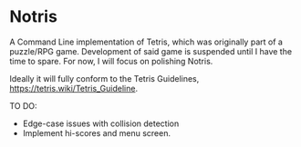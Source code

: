 # Notris
A Command Line implementation of Tetris, which was originally part of a puzzle/RPG game. Development of said game is suspended until I have the time to spare.
For now, I will focus on polishing Notris. 

Ideally it will fully conform to the Tetris Guidelines, https://tetris.wiki/Tetris_Guideline.

TO DO:
* Edge-case issues with collision detection
* Implement hi-scores and menu screen.
